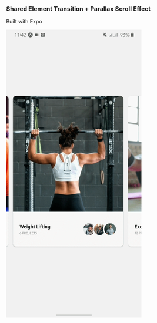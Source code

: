 ### Shared Element Transition + Parallax Scroll Effect

Built with Expo

![Gif](https://github.com/OrekuD/expo-fitness/blob/master/assets/screenshots/gif.gif?raw=true)
